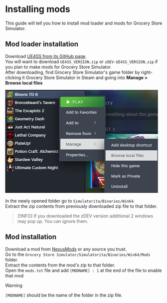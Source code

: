 # Installing mods
This guide will tell you how to install mod loader and mods for Grocery Store Simulator.

## Mod loader installation
Download [UE4SS from its GitHub page](https://github.com/UE4SS-RE/RE-UE4SS/releases/latest).  
You will want to download `UE4SS_VERSION.zip` or `zDEV-UE4SS_VERSION.zip` if you plan to make mods for Grocery Store Simulator.  
After downloading, find Grocery Store Simulator's game folder by right-clicking it Grocery Store Simulator in Steam and going into **Manage > Browse local files**

![Browse local files](browse_local_files.png)

In the newly opened folder go to `Simulatorita/Binaries/Win64`.  
Extract the zip contents from previously downloaded zip file to that folder.

> [!INFO]
> If you downloaded the zDEV version additional 2 windows may pop up. You can ignore them.

## Mod installation
Download a mod from [NexusMods](https://nexusmods.com/grocerystoresimulator) or any source you trust.  
Go to the `Grocery Store Simulator/Simulatorita/Binaries/Win64/Mods` folder.  
Extract the contents from the mod's zip to that folder.  
Open the `mods.txt` file and add `[MODNAME] : 1` at the end of the file to enable that mod
> [!WARNING]
> `[MODNAME]` should be the name of the folder in the zip file.

